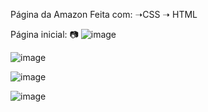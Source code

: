 
Página da Amazon Feita com: ➝CSS ➝ HTML


Página inicial:
📷
![image](https://github.com/stoneys1/Amazon/assets/98463307/535a3303-2f7a-42b9-8ebc-e1c00cc85b61)


![image](https://github.com/stoneys1/Amazon/assets/98463307/b05ef7b6-5e47-4e15-abd3-ccbdcf9f4521)


![image](https://github.com/stoneys1/Amazon/assets/98463307/e4ad8304-6b40-4547-9d2d-775deacc9d0e)


![image](https://github.com/stoneys1/Amazon/assets/98463307/11f5e5b7-1b68-4b28-8b20-51e4e2beedf3)


